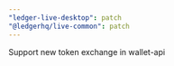 ```yaml
---
"ledger-live-desktop": patch
"@ledgerhq/live-common": patch
---
```


Support new token exchange in wallet-api
